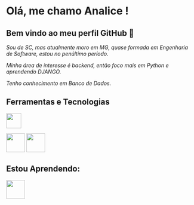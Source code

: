 # Olá, me chamo Analice ! 
## Bem vindo ao meu perfil GitHub 👋

*Sou de SC, mas atualmente moro em MG, quase formada em Engenharia de Software, estou no penúltimo período.*

*Minha área de interesse é backend, então foco mais em Python e aprendendo DJANGO.*

*Tenho conhecimento em Banco de Dados.*

## Ferramentas e Tecnologias

<img src="https://cdn.jsdelivr.net/gh/devicons/devicon@latest/icons/visualstudio/visualstudio-original.svg" width="40" height="40" />

<img src="https://cdn.jsdelivr.net/gh/devicons/devicon@latest/icons/python/python-original-wordmark.svg" width="50" height="50" /> <img src="https://cdn.jsdelivr.net/gh/devicons/devicon@latest/icons/github/github-original.svg" width="50" height="50" />



## Estou Aprendendo:

<img src="https://cdn.jsdelivr.net/gh/devicons/devicon@latest/icons/django/django-plain-wordmark.svg" width="50" height="50" />

